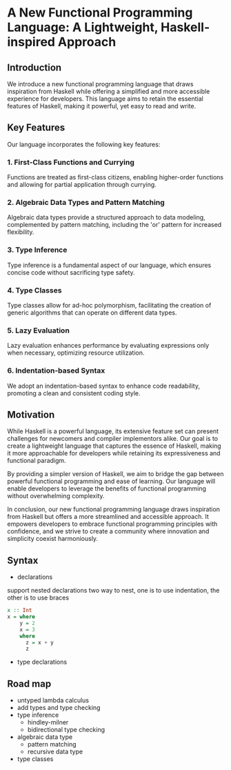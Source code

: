 # A New Functional Programming Language: A Lightweight, Haskell-inspired Approach

## Introduction

We introduce a new functional programming language that draws inspiration from Haskell while offering a simplified and more accessible experience for developers. This language aims to retain the essential features of Haskell, making it powerful, yet easy to read and write.

## Key Features

Our language incorporates the following key features:

### 1. First-Class Functions and Currying

Functions are treated as first-class citizens, enabling higher-order functions and allowing for partial application through currying.

### 2. Algebraic Data Types and Pattern Matching

Algebraic data types provide a structured approach to data modeling, complemented by pattern matching, including the 'or' pattern for increased flexibility.

### 3. Type Inference

Type inference is a fundamental aspect of our language, which ensures concise code without sacrificing type safety.

### 4. Type Classes

Type classes allow for ad-hoc polymorphism, facilitating the creation of generic algorithms that can operate on different data types.

### 5. Lazy Evaluation

Lazy evaluation enhances performance by evaluating expressions only when necessary, optimizing resource utilization.

### 6. Indentation-based Syntax

We adopt an indentation-based syntax to enhance code readability, promoting a clean and consistent coding style.

## Motivation

While Haskell is a powerful language, its extensive feature set can present challenges for newcomers and compiler implementors alike. Our goal is to create a lightweight language that captures the essence of Haskell, making it more approachable for developers while retaining its expressiveness and functional paradigm.

By providing a simpler version of Haskell, we aim to bridge the gap between powerful functional programming and ease of learning. Our language will enable developers to leverage the benefits of functional programming without overwhelming complexity.

In conclusion, our new functional programming language draws inspiration from Haskell but offers a more streamlined and accessible approach. It empowers developers to embrace functional programming principles with confidence, and we strive to create a community where innovation and simplicity coexist harmoniously.

## Syntax

* declarations

support nested declarations
two way to nest, one is to use indentation, the other is to use braces

```haskell
x :: Int
x = where
    y = 2
    x = 3
    where 
      z = x + y
      z
```

* type declarations


## Road map

* untyped lambda calculus
* add types and type checking
* type inference
  * hindley-milner
  * bidirectional type checking
* algebraic data type
  * pattern matching
  * recursive data type
* type classes
